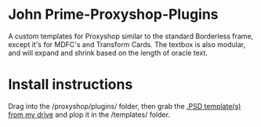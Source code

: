 # John Prime-Proxyshop-Plugins
A custom templates for Proxyshop similar to the standard Borderless frame, except it's for MDFC's and Transform Cards. The textbox is also modular, and will expand and shrink based on the length of oracle text.

# Install instructions
Drag into the /proxyshop/plugins/ folder, then grab the [.PSD template(s) from my drive](https://drive.google.com/drive/folders/1L_uG3so5GxyM3CVpFHuZSYsOZOdF6n5W?usp=share_link) and plop it in the /templates/ folder.

